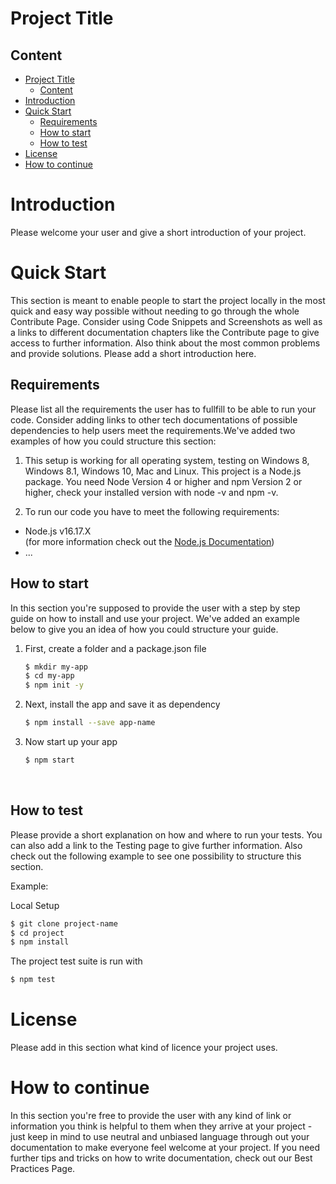 # Project Title

## Content

- [Project Title](#project-title)
  - [Content](#content)
- [Introduction](#introduction)
- [Quick Start](#quick-start)
  - [Requirements](#requirements)
  - [How to start](#how-to-start)
  - [How to test](#how-to-test)
- [License](#license)
- [How to continue](#how-to-continue)

# Introduction

Please welcome your user and give a short introduction of your project.

# Quick Start

This section is meant to enable people to start the project locally in the most quick and easy way possible without needing to go through the whole Contribute Page.
Consider using Code Snippets and Screenshots as well as a links to different documentation chapters like the Contribute page to give access to further information. Also think about the most common problems and provide solutions. Please add a short introduction here.

## Requirements

Please list all the requirements the user has to fullfill to be able to run your code.
Consider adding links to other tech documentations of possible dependencies to help users meet the requirements.We've added two examples of how you could structure this section:

1. This setup is working for all operating system, testing on Windows 8, Windows 8.1, Windows 10, Mac and Linux.
This project is a Node.js package. You need Node Version 4 or higher and npm Version 2 or higher, check your installed version with node -v and npm -v.



2. To run our code you have to meet the following requirements:

- Node.js v16.17.X <br>
   (for more information check out the [Node.js Documentation](https://nodejs.org/en/docs/))
- ...

## How to start

In this section you're supposed to provide the user with a step by step guide on how to install and use your project. We've added an example below to give you an idea of how you could structure your guide.

1. First, create a folder and a package.json file
   ```sh
   $ mkdir my-app
   $ cd my-app
   $ npm init -y
   ```

2. Next, install the app and save it as dependency

   ```sh
   $ npm install --save app-name
   ```

3. Now start up your app

   ```sh
   $ npm start
   ```

</details>
<br>

## How to test

Please provide a short explanation on how and where to run your tests. You can also add a link to the Testing page to give further information. Also check out the following example to see one possibility to structure this section.

Example:

Local Setup


```sh
$ git clone project-name
$ cd project
$ npm install
```
The project test suite is run with
```sh
$ npm test
```

# License
Please add in this section what kind of licence your project uses.


# How to continue

In this section you're free to provide the user with any kind of link or information you think is helpful to them when they arrive at your project - just keep in mind to use neutral and unbiased language through out your documentation to make everyone feel welcome at your project. If you need further tips and tricks on how to write documentation, check out our Best Practices Page.
